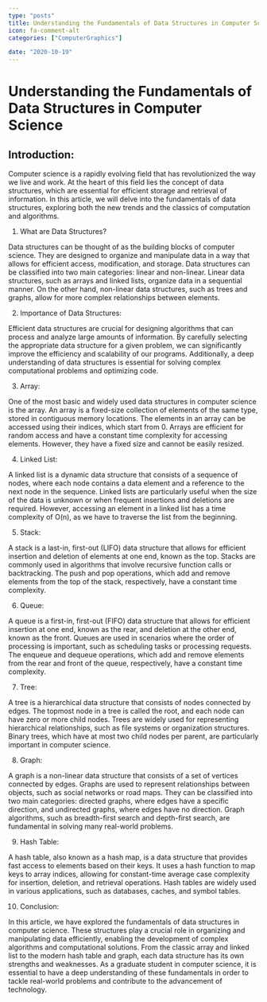 ```yaml
---
type: "posts"
title: Understanding the Fundamentals of Data Structures in Computer Science
icon: fa-comment-alt
categories: ["ComputerGraphics"]

date: "2020-10-19"
---
```




# Understanding the Fundamentals of Data Structures in Computer Science

## Introduction:

Computer science is a rapidly evolving field that has revolutionized the way we live and work. At the heart of this field lies the concept of data structures, which are essential for efficient storage and retrieval of information. In this article, we will delve into the fundamentals of data structures, exploring both the new trends and the classics of computation and algorithms.

1. What are Data Structures?

Data structures can be thought of as the building blocks of computer science. They are designed to organize and manipulate data in a way that allows for efficient access, modification, and storage. Data structures can be classified into two main categories: linear and non-linear. Linear data structures, such as arrays and linked lists, organize data in a sequential manner. On the other hand, non-linear data structures, such as trees and graphs, allow for more complex relationships between elements.

2. Importance of Data Structures:

Efficient data structures are crucial for designing algorithms that can process and analyze large amounts of information. By carefully selecting the appropriate data structure for a given problem, we can significantly improve the efficiency and scalability of our programs. Additionally, a deep understanding of data structures is essential for solving complex computational problems and optimizing code.

3. Array:

One of the most basic and widely used data structures in computer science is the array. An array is a fixed-size collection of elements of the same type, stored in contiguous memory locations. The elements in an array can be accessed using their indices, which start from 0. Arrays are efficient for random access and have a constant time complexity for accessing elements. However, they have a fixed size and cannot be easily resized.

4. Linked List:

A linked list is a dynamic data structure that consists of a sequence of nodes, where each node contains a data element and a reference to the next node in the sequence. Linked lists are particularly useful when the size of the data is unknown or when frequent insertions and deletions are required. However, accessing an element in a linked list has a time complexity of O(n), as we have to traverse the list from the beginning.

5. Stack:

A stack is a last-in, first-out (LIFO) data structure that allows for efficient insertion and deletion of elements at one end, known as the top. Stacks are commonly used in algorithms that involve recursive function calls or backtracking. The push and pop operations, which add and remove elements from the top of the stack, respectively, have a constant time complexity.

6. Queue:

A queue is a first-in, first-out (FIFO) data structure that allows for efficient insertion at one end, known as the rear, and deletion at the other end, known as the front. Queues are used in scenarios where the order of processing is important, such as scheduling tasks or processing requests. The enqueue and dequeue operations, which add and remove elements from the rear and front of the queue, respectively, have a constant time complexity.

7. Tree:

A tree is a hierarchical data structure that consists of nodes connected by edges. The topmost node in a tree is called the root, and each node can have zero or more child nodes. Trees are widely used for representing hierarchical relationships, such as file systems or organization structures. Binary trees, which have at most two child nodes per parent, are particularly important in computer science.

8. Graph:

A graph is a non-linear data structure that consists of a set of vertices connected by edges. Graphs are used to represent relationships between objects, such as social networks or road maps. They can be classified into two main categories: directed graphs, where edges have a specific direction, and undirected graphs, where edges have no direction. Graph algorithms, such as breadth-first search and depth-first search, are fundamental in solving many real-world problems.

9. Hash Table:

A hash table, also known as a hash map, is a data structure that provides fast access to elements based on their keys. It uses a hash function to map keys to array indices, allowing for constant-time average case complexity for insertion, deletion, and retrieval operations. Hash tables are widely used in various applications, such as databases, caches, and symbol tables.

10. Conclusion:

In this article, we have explored the fundamentals of data structures in computer science. These structures play a crucial role in organizing and manipulating data efficiently, enabling the development of complex algorithms and computational solutions. From the classic array and linked list to the modern hash table and graph, each data structure has its own strengths and weaknesses. As a graduate student in computer science, it is essential to have a deep understanding of these fundamentals in order to tackle real-world problems and contribute to the advancement of technology.